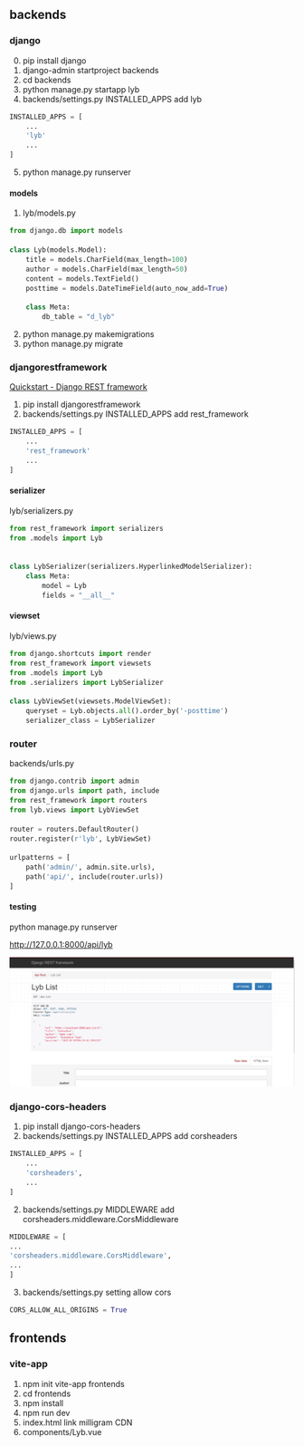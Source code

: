 ## backends

### django

0. pip install django
1. django-admin startproject backends
2. cd backends
3. python manage.py startapp lyb
4. backends/settings.py INSTALLED_APPS add lyb

```python
INSTALLED_APPS = [
    ...
    'lyb'
    ...
]
```

5. python manage.py runserver

#### models

1. lyb/models.py

```python
from django.db import models

class Lyb(models.Model):
    title = models.CharField(max_length=100)
    author = models.CharField(max_length=50)
    content = models.TextField()
    posttime = models.DateTimeField(auto_now_add=True)

    class Meta:
        db_table = "d_lyb"
```

2. python manage.py makemigrations
3. python manage.py migrate

### djangorestframework

[Quickstart - Django REST framework](https://www.django-rest-framework.org/tutorial/quickstart/#quickstart)

1. pip install djangorestframework
2. backends/settings.py INSTALLED_APPS add rest_framework

```python
INSTALLED_APPS = [
    ...
    'rest_framework'
    ...
]
```

#### serializer

lyb/serializers.py

```python
from rest_framework import serializers
from .models import Lyb


class LybSerializer(serializers.HyperlinkedModelSerializer):
    class Meta:
        model = Lyb
        fields = "__all__"
```

#### viewset

lyb/views.py

```python
from django.shortcuts import render
from rest_framework import viewsets
from .models import Lyb
from .serializers import LybSerializer

class LybViewSet(viewsets.ModelViewSet):
    queryset = Lyb.objects.all().order_by('-posttime')
    serializer_class = LybSerializer
```

### router

backends/urls.py

```python
from django.contrib import admin
from django.urls import path, include
from rest_framework import routers
from lyb.views import LybViewSet

router = routers.DefaultRouter()
router.register(r'lyb', LybViewSet)

urlpatterns = [
    path('admin/', admin.site.urls),
    path('api/', include(router.urls))
]
```

#### testing

python manage.py runserver

http://127.0.0.1:8000/api/lyb

![](backends.png)

### django-cors-headers

1. pip install django-cors-headers
2. backends/settings.py INSTALLED_APPS add corsheaders

```python
INSTALLED_APPS = [
    ...
    'corsheaders',
    ...
]
```

2. backends/settings.py MIDDLEWARE add corsheaders.middleware.CorsMiddleware

```python
MIDDLEWARE = [
...
'corsheaders.middleware.CorsMiddleware',
...
]
```

3. backends/settings.py setting allow cors

```python
CORS_ALLOW_ALL_ORIGINS = True
```

## frontends

### vite-app

1. npm init vite-app frontends
2. cd frontends
3. npm install
4. npm run dev
5. index.html link milligram CDN
6. components/Lyb.vue
